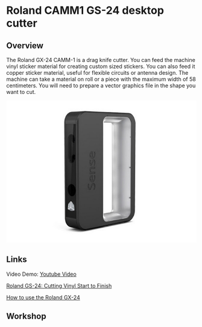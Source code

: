 # Roland CAMM1 GS-24 desktop cutter

## Overview
The Roland GX-24 CAMM-1 is a drag knife cutter. You can feed the machine vinyl sticker material for creating custom sized stickers. You can also feed it copper sticker material, useful for flexible circuits or antenna design. The machine can take a material on roll or a piece with the maximum width of 58 centimeters. You will need to prepare a vector graphics file in the shape you want to cut. 

![RolandSense](images/3dsense.jpg)

## Links

Video Demo: [Youtube Video](https://www.youtube.com/watch?v=MMMydDwluRM)

[Roland GS-24: Cutting Vinyl Start to Finish](https://www.youtube.com/watch?v=cgqfQxDR6pU)

[How to use the Roland GX-24](http://wiki.fablab.is/wiki/How_to_use_the_Roland_GX-24)



## Workshop
